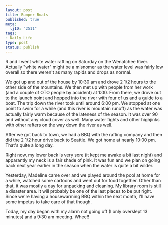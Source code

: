 ```yaml
--- 
layout: post
title: Bumper Boats
published: true
meta: 
  ljID: "2511"
tags: 
- Daily Life
type: post
status: publish
---
```

R and I went white water rafting on Saturday on the Wenatchee River. Actually "white water" might be a misnomer as the water level was fairly low overall so there weren&apos;t as many rapids and drops as normal. 

We got up and out of the house by 10:30 am and drove 2 1/2 hours to the other side of the mountains. We then met up with people from her work (and a couple of OTO people by accident) at 1:00. From there, we drove out to the launch point and hopped into the river with four of us and a guide to a boat. The trip down the river took until around 6:00 pm. We stopped at one point to swim for a while (and this river is mountain runoff) as the water was actually fairly warm because of the lateness of the season. It was over 90 and without any cloud cover as well. Many water fights and other highjinks with other rafters on the way down the river as well.

After we got back to town, we had a BBQ with the rafting company and then did the 2 1/2 hour drive back to Seattle. We got home at nearly 10:00 pm. That&apos;s quite a long day.

Right now, my lower back is very sore (it kept me awake a bit last night) and apparantly my neck is a fair shade of pink. It was fun and we plan on going back next year earlier in the season when the water is quite a bit wilder.

Yesterday, Madeline came over and we played around the pool at home for a while, watched some cartoons and went out for food together. Other than that, it was mostly a day for unpacking and cleaning. My library room is still a disaster area. It will probably be one of the last places to be put right. Since we&apos;re having a housewarming BBQ within the next month, I&apos;ll have some impetus to take care of that though.

Today, my day began with my alarm not going off (I only overslept 13 minutes) and a 9:30 am meeting. Whee!!
